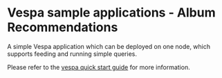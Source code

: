 <!-- Copyright Verizon Media. Licensed under the terms of the Apache 2.0 license. See LICENSE in the project root. -->
# Vespa sample applications - Album Recommendations

A simple Vespa application which can be deployed on one node, which supports
feeding and running simple queries.

Please refer to the
[vespa quick start guide](http://docs.vespa.ai/documentation/vespa-quick-start.html)
for more information.

